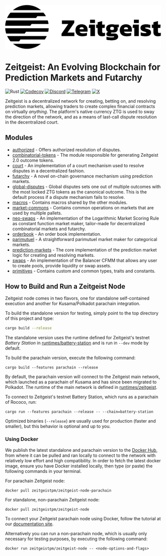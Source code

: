 <a href="https://zeitgeist.pm">
  <img src="./GH-banner.svg" width="800">
</a>

# Zeitgeist: An Evolving Blockchain for Prediction Markets and Futarchy

![Rust](https://github.com/zeitgeistpm/zeitgeist/actions/workflows/rust.yml/badge.svg)
[![Codecov](https://codecov.io/gh/zeitgeistpm/zeitgeist/branch/main/graph/badge.svg)](https://codecov.io/gh/zeitgeistpm/zeitgeist)
[![Discord](https://img.shields.io/badge/-Zeitgeist-blue?logo=discord&logoColor=ffffff&style=flat)](https://discord.gg/XhAcFWYUej)
[![Telegram](https://img.shields.io/badge/-zeitgeist_official-blue?logo=telegram&style=flat)](https://t.me/zeitgeist_official)
[![X](https://img.shields.io/badge/-zeitgeistpm-blue?logo=X&style=flat)](https://twitter.com/zeitgeistpm)

Zeitgeist is a decentralized network for creating, betting on, and resolving
prediction markets, allowing traders to create complex financial contracts on
virtually _anything_. The platform's native currency ZTG is used to sway the
direction of the network, and as a means of last-call dispute resolution in the
decentralized court.

## Modules

- [authorized](./zrml/authorized) - Offers authorized resolution of disputes.
- [combinatorial-tokens](./zrml/combinatorial-tokens) - The module responsible
  for generating Zeitgeist 2.0 outcome tokens.
- [court](./zrml/court) - An implementation of a court mechanism used to resolve
  disputes in a decentralized fashion.
- [futarchy](./zrml/futarchy) - A novel on-chain governance mechanism using
  prediction markets.
- [global-disputes](./zrml-global-disputes) - Global disputes sets one out of
  multiple outcomes with the most locked ZTG tokens as the canonical outcome.
  This is the default process if a dispute mechanism fails to resolve.
- [macros](./macros) - Contains macros shared by the other modules.
- [market-commons](./zrml/market-commons) - Contains common operations on
  markets that are used by multiple pallets.
- [neo-swaps](./zrml/neo-swaps) - An implementation of the Logarithmic Market
  Scoring Rule as constant function market maker, tailor-made for decentralized
  combinatorial markets and futarchy.
- [orderbook](./zrml/orderbook) - An order book implementation.
- [parimutuel](./zrml/parimutuel) - A straightforward parimutuel market maker
  for categorical markets.
- [prediction-markets](./zrml/prediction-markets) - The core implementation of
  the prediction market logic for creating and resolving markets.
- [swaps](./zrml/swaps) - An implementation of the Balancer CFMM that allows any
  user to create pools, provide liquidity or swap assets.
- [primitives](./zrml/primitives) - Contains custom and common types, traits and
  constants.

## How to Build and Run a Zeitgeist Node

Zeitgeist node comes in two flavors, one for standalone self-contained execution
and another for Kusama/Polkadot parachain integration.

To build the standalone version for testing, simply point to the top directory
of this project and type:

```bash
cargo build --release
```

The standalone version uses the runtime defined for Zeitgeist's testnet _Battery
Station_ in [runtimes/battery-station](runtimes/battery-station) and is run in
`--dev` mode by default.

To build the parachain version, execute the following command:

```
cargo build --features parachain --release
```

By default, the parachain version will connect to the Zeitgeist main network,
which launched as a parachain of Kusama and has since been migrated to Polkadot.
The runtime of the main network is defined in
[runtimes/zeitgeist](runtimes/zeitgeist).

To connect to Zeitgeist's testnet Battery Station, which runs as a parachain of
Rococo, run:

```
cargo run --features parachain --release -- --chain=battery-station
```

Optimized binaries (`--release`) are usually used for production (faster and
smaller), but this behavior is optional and up to you.

### Using Docker

We publish the latest standalone and parachain version to the [Docker
Hub][zg-docker-hub], from where it can be pulled and ran locally to connect to
the network with relatively low effort and high compatibility. In order to fetch
the latest docker image, ensure you have Docker installed locally, then type (or
paste) the following commands in your terminal.

For parachain Zeitgeist node:

```
docker pull zeitgeistpm/zeitgeist-node-parachain
```

For standalone, non-parachain Zeitgeist node:

```
docker pull zeitgeistpm/zeitgeist-node
```

To connect your Zeitgeist parachain node using Docker, follow the tutorial at
our [documentation site][bs-docs].

Alternatively you can run a non-parachain node, which is usually only necessary
for testing purposes, by executing the following command:

```
docker run zeitgeistpm/zeitgeist-node -- <node-options-and-flags>
```

[bs-docs]: https://docs.zeitgeist.pm/docs/basic/battery-station
[ls-lmsr]: https://www.eecs.harvard.edu/cs286r/courses/fall12/papers/OPRS10.pdf
[rikiddo]:
  https://blog.zeitgeist.pm/introducing-zeitgeists-rikiddo-scoring-rule/
[battery-station]: https://blog.zeitgeist.pm/zeitgeist-beta/
[zg-docker-hub]: https://hub.docker.com/r/zeitgeistpm/zeitgeist-node
